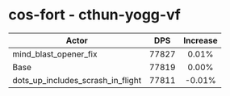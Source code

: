 # cos-fort - cthun-yogg-vf
| Actor | DPS | Increase |
|---|:---:|:---:|
|mind_blast_opener_fix|77827|0.01%|
|Base|77819|0.00%|
|dots_up_includes_scrash_in_flight|77811|-0.01%|
